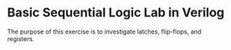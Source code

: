 # Basic Sequential Logic Lab in Verilog

The purpose of this exercise is to investigate latches, flip-flops, and registers.
